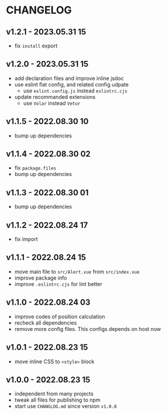 # CHANGELOG

## v1.2.1 - 2023.05.31 15
* fix `install` export


## v1.2.0 - 2023.05.31 15
* add declaration files and improve inline jsdoc
* use eslint flat config, and related config udpate
	* use `eslint.config.js` instead `eslintrc.cjs`
* update recommanded extensions
	* use `Volar` instead `Vetur`


## v1.1.5 - 2022.08.30 10
* bump up dependencies


## v1.1.4 - 2022.08.30 02
* fix `package.files`
* bump up dependencies


## v1.1.3 - 2022.08.30 01
* bump up dependencies


## v1.1.2 - 2022.08.24 17
* fix import


## v1.1.1 - 2022.08.24 15
* move main file to `src/Alert.vue` from `src/index.vue`
* improve package info
* improve `.eslintrc.cjs` for lint better


## v1.1.0 - 2022.08.24 03
* improve codes of position calculation
* recheck all dependencies
* remove more config files. This configs depends on host now


## v1.0.1 - 2022.08.23 15
* move inline CSS to `<style>` block


## v1.0.0 - 2022.08.23 15
* independent from many projects
* tweak all files for publishing to npm
* start use `CHANGLOG.md` since version `v1.0.0`
